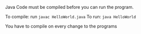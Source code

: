 Java Code must be compiled before you can run the program.

To compile: run `javac HelloWorld.java`
To run: `java HelloWorld`

You have to compile on every change to the programs